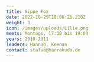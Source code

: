 ```yaml
---
title: Sippe Fox
date: 2022-10-29T18:06:26.218Z
weight: 3
icon: /images/uploads/Lilie.png
meets: Montags, 17:30 bis 19:00
years: 2010-2011
leaders: Hannah, Keenan
contact: stafue@barrakuda.de
---
```

